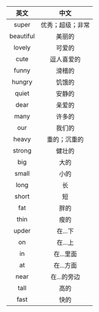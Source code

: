 |英文|中文|
|:---:|:---:|
| super | 优秀；超级；非常 |
| beautiful | 美丽的 |
| lovely | 可爱的 |
| cute | 逗人喜爱的 |
| funny | 滑稽的 |
| hungry | 饥饿的 |
| quiet | 安静的 |
| dear | 亲爱的 |
| many | 许多的 |
| our | 我们的 |
| heavy | 重的；沉重的 |
| strong | 健壮的 |
| big | 大的 |
| small | 小的 |
| long | 长 |
| short | 短 |
| fat | 胖的 |
| thin | 瘦的 |
| upder | 在...下 |
| on | 在...上 |
| in | 在...里面 |
| at | 在...方面 |
| near | 在...的旁边 |
| tall | 高的 |
| fast | 快的 |






